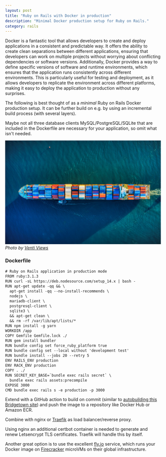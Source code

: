 ```yaml
---
layout: post
title: "Ruby on Rails with Docker in production"
description: "Minimal Docker production setup for Ruby on Rails."
category: rails
---
```


Docker is a fantastic tool that allows developers to create and deploy applications in a consistent and predictable way. It offers the ability to create clean separations between different applications, ensuring that developers can work on multiple projects without worrying about conflicting dependencies or software versions. Additionally, Docker provides a way to define specific versions of software and runtime environments, which ensures that the application runs consistently across different environments. This is particularly useful for testing and deployment, as it allows developers to replicate the environment across different platforms, making it easy to deploy the application to production without any surprises.

The following is best thought of as a _minimal_ Ruby on Rails Docker production setup. It can be further build on e.g. by using an incremental build process (with several layers).

Maybe not all three database clients MySQL/PostgreSQL/SQLite that are included in the Dockerfile are necessary for your application, so omit what isn't needed.

![Container ship](/images/venti-views-1cqIcrWFQBI-unsplash.jpg)
*Photo by <a href="https://unsplash.com/@ventiviews?utm_source=unsplash&utm_medium=referral&utm_content=creditCopyText">Venti Views</a>*

### Dockerfile

```docker
# Ruby on Rails application in production mode
FROM ruby:3.1.3
RUN curl -sL https://deb.nodesource.com/setup_14.x | bash -
RUN apt-get update -qq && \
  apt-get install -qq --no-install-recommends \
  nodejs \
  mariadb-client \
  postgresql-client \
  sqlite3 \
  && apt-get clean \
  && rm -rf /var/lib/apt/lists/*
RUN npm install -g yarn
WORKDIR /app
COPY Gemfile Gemfile.lock ./
RUN gem install bundler
RUN bundle config set force_ruby_platform true
RUN bundle config set --local without 'development test'
RUN bundle install --jobs 20 --retry 5
ENV RAILS_ENV production
ENV RACK_ENV production
COPY . ./
RUN SECRET_KEY_BASE=`bundle exec rails secret` \
  bundle exec rails assets:precompile
EXPOSE 3000
CMD bundle exec rails s -e production -p 3000
```

Extend with a GitHub action to build on commit (similar to [autobuilding this Bridgetown site](/webtech/bridgetown/)) and push the image to a repository like Docker Hub or Amazon ECR.

Combine with nginx or [Traefik](https://github.com/traefik/traefik/) as load balancer/reverse proxy.

Using nginx an additional certbot container is needed to generate and renew Letsencrypt TLS certificates. Traefik will handle this by itself.

Another great option is to use the excellent [fly.io](https://fly.io/) service, which runs your Docker image on [Firecracker](https://firecracker-microvm.github.io/) microVMs on their global infrastructure.
